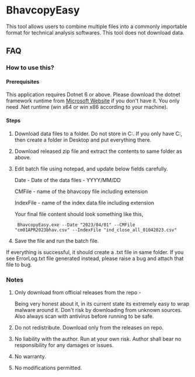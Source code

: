 # BhavcopyEasy
This tool allows users to combine multiple files into a commonly importable format for technical analysis softwares.
This tool does not download data.
 
## FAQ  

### How to use this?

#### Prerequisites
This application requires Dotnet 6 or above. Please download the dotnet framework runtime from [Microsoft Website](https://dotnet.microsoft.com/en-us/download/dotnet/6.0) if you don't have it.
You only need .Net runtime (win x64 or win x86 according to your machine).

#### Steps
1. Download data files to a folder. Do not store in C:. If you only have C:, then create a folder in Desktop and put everything there.
2. Download released zip file and extract the contents to same folder as above.
3. Edit batch file using notepad, and update below fields carefully.

    Date - Date of the data files - YYYY/MM/DD

    CMFile - name of the bhavcopy file including extension

    IndexFile - name of the index data file including extension

    Your final file content should look something like this,

        BhavcopyEasy.exe --Date "2023/04/01" --CMFile "cm01APR2023bhav.csv" --IndexFile "ind_close_all_01042023.csv"

4. Save the file and run the batch file.

If everything is successful, it should create a .txt file in same folder.
If you see ErrorLog.txt file generated instead, please raise a bug and attach that file to bug.

### Notes
1. Only download from official releases from the repo -

    Being very honest about it, in its current state its extremely easy to wrap malware around it. Don't risk by downloading from unknown sources. Also always scan with antivirus before running to be safe.
2. Do not redistribute. Download only from the releases on repo.
3. No liability with the author. Run at your own risk. Author shall bear no responsibility for any damages or issues.
4. No warranty.
5. No modifications permitted.